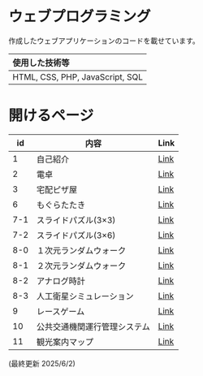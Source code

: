 # ウェブプログラミング

作成したウェブアプリケーションのコードを載せています。<br>

|使用した技術等|
|:-|
|HTML, CSS, PHP, JavaScript, SQL|

# 開けるページ
|id|内容|Link|
|-|-|-|
|1|自己紹介|[Link](https://j329nish.github.io/Web-Programming/1.html)|
|2|電卓|[Link](https://j329nish.github.io/Web-Programming/2.html)|
|3|宅配ピザ屋|[Link](https://j329nish.github.io/Web-Programming/3.html)|
|6|もぐらたたき|[Link](https://j329nish.github.io/Web-Programming/6.html)|
|7-1|スライドパズル(3×3)|[Link](https://j329nish.github.io/Web-Programming/7-1.html)|
|7-2|スライドパズル(3×6)|[Link](https://j329nish.github.io/Web-Programming/7-2.html)|
|8-0|１次元ランダムウォーク|[Link](https://j329nish.github.io/Web-Programming/8-0.html)|
|8-1|２次元ランダムウォーク|[Link](https://j329nish.github.io/Web-Programming/8-1.html)|
|8-2|アナログ時計|[Link](https://j329nish.github.io/Web-Programming/8-2.html)|
|8-3|人工衛星シミュレーション|[Link](https://j329nish.github.io/Web-Programming/8-3.html)|
|9|レースゲーム|[Link](https://j329nish.github.io/Web-Programming/9.html)|
|10|公共交通機関運行管理システム|[Link](https://j329nish.github.io/Web-Programming/10.html)|
|11|観光案内マップ|[Link](https://j329nish.github.io/Web-Programming/11.html)|


(最終更新 2025/6/2)
